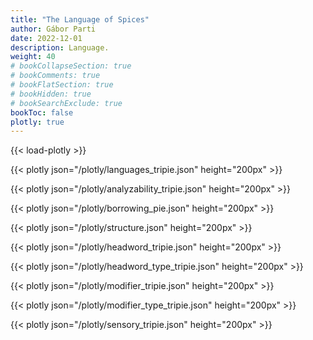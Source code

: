```yaml
---
title: "The Language of Spices"
author: Gábor Parti
date: 2022-12-01
description: Language.
weight: 40
# bookCollapseSection: true
# bookComments: true
# bookFlatSection: true
# bookHidden: true
# bookSearchExclude: true
bookToc: false
plotly: true
---
```


{{< load-plotly >}}

{{< plotly json="/plotly/languages_tripie.json" height="200px" >}}

{{< plotly json="/plotly/analyzability_tripie.json" height="200px" >}}

{{< plotly json="/plotly/borrowing_pie.json" height="200px" >}}

{{< plotly json="/plotly/structure.json" height="200px" >}}

{{< plotly json="/plotly/headword_tripie.json" height="200px" >}}

{{< plotly json="/plotly/headword_type_tripie.json" height="200px" >}}

{{< plotly json="/plotly/modifier_tripie.json" height="200px" >}}

{{< plotly json="/plotly/modifier_type_tripie.json" height="200px" >}}

{{< plotly json="/plotly/sensory_tripie.json" height="200px" >}}